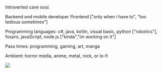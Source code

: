 Introverted cave soul.

Backend and mobile developer !frontend ["only when i have to", "too tedious sometimes"]

Programming languages: c#, java, kotlin, visual basic, python ["robotics"], foxpro, javaScript, node.js ["kinda","im working on it"]

Pass times: programming, gaming, art, manga

Ambient: horror media, anime, metal, rock, or lo-fi
<!---
zqn-ghostpeep/zqn-ghostpeep is a ✨ special ✨ repository because its `README.md` (this file) appears on your GitHub profile.
You can click the Preview link to take a look at your changes.
--->
![](https://komarev.com/ghpvc/?username=zqn-ghostpeep&color=ce2a57)
